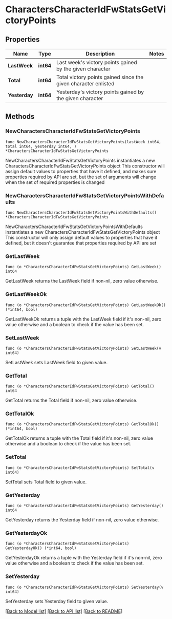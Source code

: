 # CharactersCharacterIdFwStatsGetVictoryPoints

## Properties

Name | Type | Description | Notes
------------ | ------------- | ------------- | -------------
**LastWeek** | **int64** | Last week&#39;s victory points gained by the given character | 
**Total** | **int64** | Total victory points gained since the given character enlisted | 
**Yesterday** | **int64** | Yesterday&#39;s victory points gained by the given character | 

## Methods

### NewCharactersCharacterIdFwStatsGetVictoryPoints

`func NewCharactersCharacterIdFwStatsGetVictoryPoints(lastWeek int64, total int64, yesterday int64, ) *CharactersCharacterIdFwStatsGetVictoryPoints`

NewCharactersCharacterIdFwStatsGetVictoryPoints instantiates a new CharactersCharacterIdFwStatsGetVictoryPoints object
This constructor will assign default values to properties that have it defined,
and makes sure properties required by API are set, but the set of arguments
will change when the set of required properties is changed

### NewCharactersCharacterIdFwStatsGetVictoryPointsWithDefaults

`func NewCharactersCharacterIdFwStatsGetVictoryPointsWithDefaults() *CharactersCharacterIdFwStatsGetVictoryPoints`

NewCharactersCharacterIdFwStatsGetVictoryPointsWithDefaults instantiates a new CharactersCharacterIdFwStatsGetVictoryPoints object
This constructor will only assign default values to properties that have it defined,
but it doesn't guarantee that properties required by API are set

### GetLastWeek

`func (o *CharactersCharacterIdFwStatsGetVictoryPoints) GetLastWeek() int64`

GetLastWeek returns the LastWeek field if non-nil, zero value otherwise.

### GetLastWeekOk

`func (o *CharactersCharacterIdFwStatsGetVictoryPoints) GetLastWeekOk() (*int64, bool)`

GetLastWeekOk returns a tuple with the LastWeek field if it's non-nil, zero value otherwise
and a boolean to check if the value has been set.

### SetLastWeek

`func (o *CharactersCharacterIdFwStatsGetVictoryPoints) SetLastWeek(v int64)`

SetLastWeek sets LastWeek field to given value.


### GetTotal

`func (o *CharactersCharacterIdFwStatsGetVictoryPoints) GetTotal() int64`

GetTotal returns the Total field if non-nil, zero value otherwise.

### GetTotalOk

`func (o *CharactersCharacterIdFwStatsGetVictoryPoints) GetTotalOk() (*int64, bool)`

GetTotalOk returns a tuple with the Total field if it's non-nil, zero value otherwise
and a boolean to check if the value has been set.

### SetTotal

`func (o *CharactersCharacterIdFwStatsGetVictoryPoints) SetTotal(v int64)`

SetTotal sets Total field to given value.


### GetYesterday

`func (o *CharactersCharacterIdFwStatsGetVictoryPoints) GetYesterday() int64`

GetYesterday returns the Yesterday field if non-nil, zero value otherwise.

### GetYesterdayOk

`func (o *CharactersCharacterIdFwStatsGetVictoryPoints) GetYesterdayOk() (*int64, bool)`

GetYesterdayOk returns a tuple with the Yesterday field if it's non-nil, zero value otherwise
and a boolean to check if the value has been set.

### SetYesterday

`func (o *CharactersCharacterIdFwStatsGetVictoryPoints) SetYesterday(v int64)`

SetYesterday sets Yesterday field to given value.



[[Back to Model list]](../README.md#documentation-for-models) [[Back to API list]](../README.md#documentation-for-api-endpoints) [[Back to README]](../README.md)


